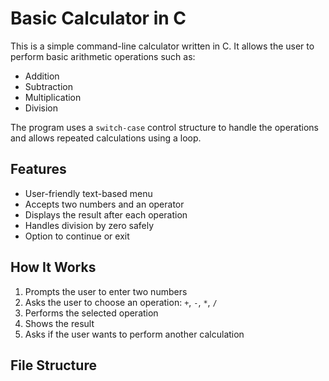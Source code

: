 # Basic Calculator in C

This is a simple command-line calculator written in C. It allows the user to perform basic arithmetic operations such as:

- Addition
- Subtraction
- Multiplication
- Division

The program uses a `switch-case` control structure to handle the operations and allows repeated calculations using a loop.

## Features

- User-friendly text-based menu
- Accepts two numbers and an operator
- Displays the result after each operation
- Handles division by zero safely
- Option to continue or exit

##  How It Works

1. Prompts the user to enter two numbers
2. Asks the user to choose an operation: `+`, `-`, `*`, `/`
3. Performs the selected operation
4. Shows the result
5. Asks if the user wants to perform another calculation

## File Structure


